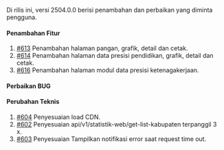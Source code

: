 Di rilis ini, versi 2504.0.0 berisi penambahan dan perbaikan yang diminta pengguna.

#### Penambahan Fitur

1. [#613](https://github.com/OpenSID/OpenKab/issues/613) Penambahan halaman pangan, grafik, detail dan cetak.
2. [#614](https://github.com/OpenSID/OpenKab/issues/614) Penambahan halaman data presisi pendidikan, grafik, detail dan cetak.
3. [#616](https://github.com/OpenSID/OpenKab/issues/616) Penambahan halaman modul data presisi ketenagakerjaan.

#### Perbaikan BUG

#### Perubahan Teknis

1. [#604](https://github.com/OpenSID/OpenKab/issues/604) Penyesuaian load CDN.
2. [#602](https://github.com/OpenSID/OpenKab/issues/602) Penyesuaian api/v1/statistik-web/get-list-kabupaten terpanggil 3 x.
3. [#603](https://github.com/OpenSID/OpenKab/issues/603) Penyesuaian Tampilkan notifikasi error saat request time out.